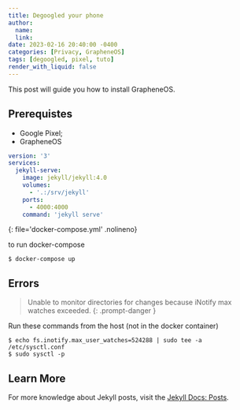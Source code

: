 ```yaml
---
title: Degoogled your phone
author:
  name: 
  link: 
date: 2023-02-16 20:40:00 -0400
categories: [Privacy, GrapheneOS]
tags: [degoogled, pixel, tuto]
render_with_liquid: false
---
```


This post will guide you how to install GrapheneOS.

## Prerequistes

 - Google Pixel;
 - GrapheneOS
 
```yaml
version: '3'
services:
  jekyll-serve:
    image: jekyll/jekyll:4.0
    volumes: 
      - '.:/srv/jekyll'
    ports:
      - 4000:4000
    command: 'jekyll serve'
```
{: file='docker-compose.yml' .nolineno}

to run docker-compose
```console
$ docker-compose up
```


## Errors

> Unable to monitor directories for changes because iNotify max watches exceeded.
{: .prompt-danger }

Run these commands from the host (not in the docker container)
```console
$ echo fs.inotify.max_user_watches=524288 | sudo tee -a /etc/sysctl.conf
$ sudo sysctl -p
```

## Learn More

For more knowledge about Jekyll posts, visit the [Jekyll Docs: Posts](https://jekyllrb.com/docs/posts/).
